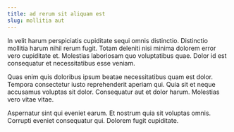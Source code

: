 ```yaml
---
title: ad rerum sit aliquam est
slug: mollitia aut
---
```


In velit harum perspiciatis cupiditate sequi omnis distinctio. Distinctio mollitia harum nihil rerum fugit. Totam deleniti nisi minima dolorem error vero cupiditate et. Molestias laboriosam quo voluptatibus quae. Dolor id est consequatur et necessitatibus esse veniam.

Quas enim quis doloribus ipsum beatae necessitatibus quam est dolor. Tempora consectetur iusto reprehenderit aperiam qui. Quia sit et neque accusamus voluptas sit dolor. Consequatur aut et dolor harum. Molestias vero vitae vitae.

Aspernatur sint qui eveniet earum. Et nostrum quia sit voluptas omnis. Corrupti eveniet consequatur qui. Dolorem fugit cupiditate.
